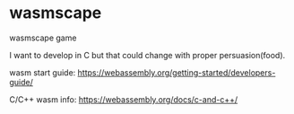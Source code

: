 # wasmscape
wasmscape game

I want to develop in C but that could change with proper persuasion(food).



wasm start guide: https://webassembly.org/getting-started/developers-guide/

C/C++ wasm info: https://webassembly.org/docs/c-and-c++/
